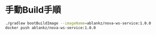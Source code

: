 # 手動Build手順

``` sh
./gradlew bootBuildImage --imageName=ablankz/nova-ws-service:1.0.0
docker push ablankz/nova-ws-service:1.0.0
```